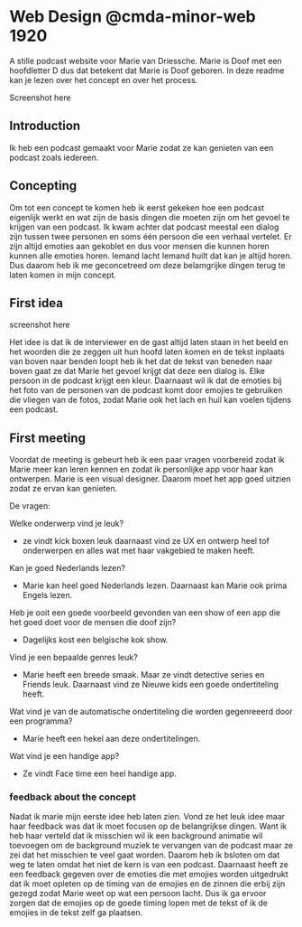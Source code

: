 # Web Design @cmda-minor-web 1920
A stille podcast website voor Marie van Driessche. Marie is Doof met een hoofdletter D dus dat betekent dat Marie is Doof geboren. In deze readme kan je lezen over het concept en over het process.

Screenshot here

## Introduction
Ik heb een podcast gemaakt voor Marie zodat ze kan genieten van een podcast zoals iedereen.

## Concepting 
Om tot een concept te komen heb ik eerst gekeken hoe een podcast eigenlijk werkt en wat zijn de basis dingen die moeten zijn om het gevoel te krijgen van een podcast. Ik kwam achter dat podcast meestal een dialog zijn tussen twee personen en soms één persoon die een verhaal vertelet. Er zijn altijd emoties aan gekoblet en dus voor mensen die kunnen horen kunnen alle emoties horen. Iemand lacht Iemand huilt dat kan je altijd horen. Dus daarom heb ik me geconcetreed om deze belamgrijke dingen terug te laten komen in mijn concept.

## First idea
screenshot here

Het idee is dat ik de interviewer en de gast altijd laten staan in het beeld en het woorden die ze zeggen uit hun hoofd laten komen en de tekst inplaats van boven naar benden loopt heb ik het dat de tekst van beneden naar boven gaat ze dat Marie het gevoel krijgt dat deze een dialog is. Elke persoon in de podcast krijgt een kleur. Daarnaast wil ik dat de emoties bij het foto van de personen van de podcast komt door emojies te gebruiken die vliegen van de fotos, zodat Marie ook het lach en huil kan voelen tijdens een podcast.

## First meeting 
Voordat de meeting is gebeurt heb ik een paar vragen voorbereid zodat ik Marie meer kan leren kennen en zodat ik personlijke app voor haar kan ontwerpen. Marie is een visual designer. Daarom moet het app goed uitzien zodat ze ervan kan genieten.

De vragen:

Welke onderwerp vind je leuk?

- ze vindt kick boxen leuk daarnaast vind ze UX en ontwerp heel tof onderwerpen en alles wat met haar vakgebied te maken heeft.

Kan je goed Nederlands lezen?

- Marie kan heel goed Nederlands lezen. Daarnaast kan Marie ook prima Engels lezen.

Heb je ooit een goede voorbeeld gevonden van een show of een app die het goed doet voor de mensen die doof zijn?

- Dagelijks kost een belgische kok show.

Vind je een bepaalde genres leuk?

- Marie heeft een breede smaak. Maar ze vindt detective series en Friends leuk. Daarnaast vind ze Nieuwe kids een goede ondertiteling heeft.

Wat vind je van de automatische ondertiteling die worden gegenreeerd door een programma?

- Marie heeft een hekel aan deze ondertitelingen.

Wat vind je een handige app?

- Ze vindt Face time een heel handige app.


### feedback about the concept 

Nadat ik marie mijn eerste idee heb laten zien. Vond ze het leuk idee maar haar feedback was dat ik moet focusen op de belangrijkse dingen. Want ik heb haar verteld dat ik misschien wil ik een background animatie wil toevoegen om de background muziek te vervangen van de podcast maar ze zei dat het misschien te veel gaat worden.
Daarom heb ik bsloten om dat weg te laten omdat het niet de kern is van een podcast.
Daarnaast heeft ze een feedback gegeven over de emoties die met emojies worden uitgedrukt dat ik moet opleten op de timing van de emojies en de zinnen die erbij zijn gezegd zodat Marie weet op wat een persoon lacht. Dus ik ga ervoor zorgen dat de emojies op de goede timing lopen met de tekst of ik de emojies in de tekst zelf ga plaatsen. 





